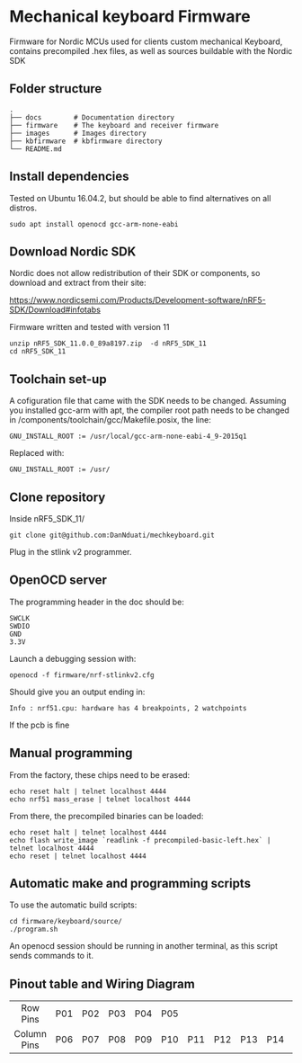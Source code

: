 # Mechanical keyboard Firmware
Firmware for Nordic MCUs used for clients custom mechanical Keyboard, contains precompiled .hex files, as well as sources buildable with the Nordic SDK

## Folder structure
	.
	├── docs        # Documentation directory
	├── firmware    # The keyboard and receiver firmware
	├── images      # Images directory
	├── kbfirmware  # kbfirmware directory
	└── README.md
## Install dependencies

Tested on Ubuntu 16.04.2, but should be able to find alternatives on all distros. 

```
sudo apt install openocd gcc-arm-none-eabi
```

## Download Nordic SDK

Nordic does not allow redistribution of their SDK or components, so download and extract from their site:

https://www.nordicsemi.com/Products/Development-software/nRF5-SDK/Download#infotabs

Firmware written and tested with version 11

```
unzip nRF5_SDK_11.0.0_89a8197.zip  -d nRF5_SDK_11
cd nRF5_SDK_11
```

## Toolchain set-up

A cofiguration file that came with the SDK needs to be changed. Assuming you installed gcc-arm with apt, the compiler root path needs to be changed in /components/toolchain/gcc/Makefile.posix, the line:
```
GNU_INSTALL_ROOT := /usr/local/gcc-arm-none-eabi-4_9-2015q1
```
Replaced with:
```
GNU_INSTALL_ROOT := /usr/
```

## Clone repository
Inside nRF5_SDK_11/
```
git clone git@github.com:DanNduati/mechkeyboard.git
```

Plug in the stlink v2 programmer.

## OpenOCD server
The programming header in the doc should be: 
```
SWCLK
SWDIO
GND
3.3V
```

Launch a debugging session with:
```
openocd -f firmware/nrf-stlinkv2.cfg
```
Should give you an output ending in:
```
Info : nrf51.cpu: hardware has 4 breakpoints, 2 watchpoints
```
If the pcb is fine


## Manual programming
From the factory, these chips need to be erased:
```
echo reset halt | telnet localhost 4444
echo nrf51 mass_erase | telnet localhost 4444
```
From there, the precompiled binaries can be loaded:
```
echo reset halt | telnet localhost 4444
echo flash write_image `readlink -f precompiled-basic-left.hex` | telnet localhost 4444
echo reset | telnet localhost 4444
```

## Automatic make and programming scripts
To use the automatic build scripts:
```
cd firmware/keyboard/source/
./program.sh
```
An openocd session should be running in another terminal, as this script sends commands to it.

## Pinout table and Wiring Diagram 
|             |     |     |     |     |     |     |     |     |     |     |     |     |     |     |
|:-----------:|:---:|:---:|:---:|:---:|:---:|:---:|:---:|:---:|:---:|:---:|:---:|:---:|:---:|:---:|
|   Row Pins  | P01 | P02 | P03 | P04 | P05 |     |     |     |     |     |     |     |     |     |
| Column Pins | P06 | P07 | P08 | P09 | P10 | P11 | P12 | P13 | P14 | P15 | P16 | P17 | P18 | P19 |

<img scr="/images/wiring_diagram.png"></img>
